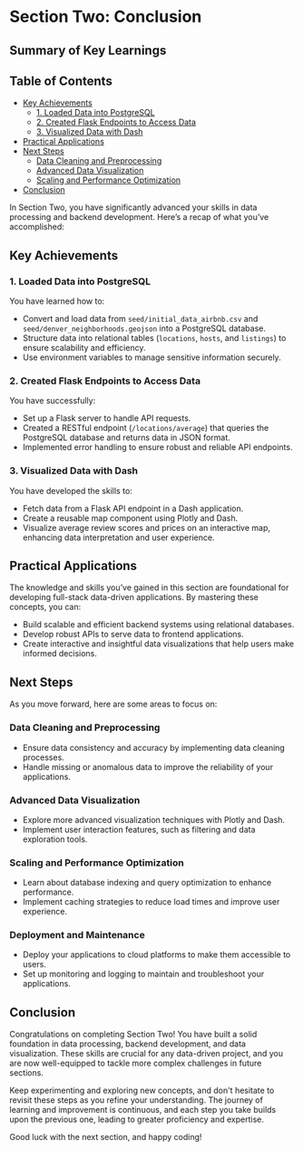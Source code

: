 # Section Two: Conclusion

## Summary of Key Learnings

## Table of Contents

- [Key Achievements](#key-achievements)
  - [1. Loaded Data into PostgreSQL](#1-loaded-data-into-postgresql)
  - [2. Created Flask Endpoints to Access Data](#2-created-flask-endpoints-to-access-data)
  - [3. Visualized Data with Dash](#3-visualized-data-with-dash)
- [Practical Applications](#practical-applications)
- [Next Steps](#next-steps)
  - [Data Cleaning and Preprocessing](#data-cleaning-and-preprocessing)
  - [Advanced Data Visualization](#advanced-data-visualization)
  - [Scaling and Performance Optimization](#scaling-and-performance-optimization)
- [Conclusion](#conclusion)

In Section Two, you have significantly advanced your skills in data processing and backend development. Here’s a recap of what you’ve accomplished:

## Key Achievements

### 1. Loaded Data into PostgreSQL

You have learned how to:

- Convert and load data from `seed/initial_data_airbnb.csv` and `seed/denver_neighborhoods.geojson` into a PostgreSQL database.
- Structure data into relational tables (`locations`, `hosts`, and `listings`) to ensure scalability and efficiency.
- Use environment variables to manage sensitive information securely.

### 2. Created Flask Endpoints to Access Data

You have successfully:

- Set up a Flask server to handle API requests.
- Created a RESTful endpoint (`/locations/average`) that queries the PostgreSQL database and returns data in JSON format.
- Implemented error handling to ensure robust and reliable API endpoints.

### 3. Visualized Data with Dash

You have developed the skills to:

- Fetch data from a Flask API endpoint in a Dash application.
- Create a reusable map component using Plotly and Dash.
- Visualize average review scores and prices on an interactive map, enhancing data interpretation and user experience.

## Practical Applications

The knowledge and skills you’ve gained in this section are foundational for developing full-stack data-driven applications. By mastering these concepts, you can:

- Build scalable and efficient backend systems using relational databases.
- Develop robust APIs to serve data to frontend applications.
- Create interactive and insightful data visualizations that help users make informed decisions.

## Next Steps

As you move forward, here are some areas to focus on:

### Data Cleaning and Preprocessing

- Ensure data consistency and accuracy by implementing data cleaning processes.
- Handle missing or anomalous data to improve the reliability of your applications.

### Advanced Data Visualization

- Explore more advanced visualization techniques with Plotly and Dash.
- Implement user interaction features, such as filtering and data exploration tools.

### Scaling and Performance Optimization

- Learn about database indexing and query optimization to enhance performance.
- Implement caching strategies to reduce load times and improve user experience.

### Deployment and Maintenance

- Deploy your applications to cloud platforms to make them accessible to users.
- Set up monitoring and logging to maintain and troubleshoot your applications.

## Conclusion

Congratulations on completing Section Two! You have built a solid foundation in data processing, backend development, and data visualization. These skills are crucial for any data-driven project, and you are now well-equipped to tackle more complex challenges in future sections.

Keep experimenting and exploring new concepts, and don't hesitate to revisit these steps as you refine your understanding. The journey of learning and improvement is continuous, and each step you take builds upon the previous one, leading to greater proficiency and expertise.

Good luck with the next section, and happy coding!
